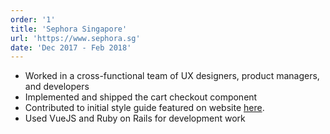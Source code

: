 ```yaml
---
order: '1'
title: 'Sephora Singapore'
url: 'https://www.sephora.sg'
date: 'Dec 2017 - Feb 2018'
---
```


- Worked in a cross-functional team of UX designers, product managers, and developers
- Implemented and shipped the cart checkout component
- Contributed to initial style guide featured on website [here]((https://www.sephora.sg/style-guide)).
- Used VueJS and Ruby on Rails for development work
